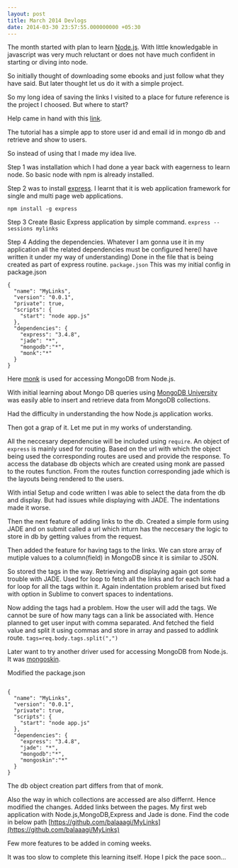 ```yaml
---
layout: post
title: March 2014 Devlogs
date: 2014-03-30 23:57:55.000000000 +05:30
---
```

The month started with plan to learn [Node.js](http://nodejs.org/). With little knowledgable in javascript was very much reluctant or does not have much confident in starting or diving into node.

So initially thought of downloading some ebooks and just follow what they have said.
But later thought let us do it with a simple project.

So my long idea of saving the links I visited to a place for future reference is the project I choosed. But where to start?

Help came in hand with this [link](http://cwbuecheler.com/web/tutorials/2013/node-express-mongo/).

The tutorial has a simple app to store user id and email id in mongo db and retrieve and show to users.

So instead of using that I made my idea live.

Step 1 was installation which I had done a year back with eagerness to learn node. So basic node with npm is already installed.

Step 2 was to install [express](http://expressjs.com/). I learnt that it is web application framework for single and multi page web applications.

`npm install -g express`

Step 3 Create Basic Express application by simple command.
`express --sessions mylinks`

Step 4 Adding the dependencies.
       Whatever I am gonna use it in my application all the related dependencies must be configured here(I have written it under my way of understanding)
Done in the file that is being created as part of express routine.
`package.json`
This was my initial config in package.json
<pre><code>{
  "name": "MyLinks",
  "version": "0.0.1",
  "private": true,
  "scripts": {
    "start": "node app.js"
  },
  "dependencies": {
    "express": "3.4.8",
    "jade": "*",
    "mongodb":"*",
    "monk":"*"
  }
}</code></pre>
Here [monk](https://github.com/LearnBoost/monk) is used for accessing MongoDB from Node.js.

With initial learning about Mongo DB queries using [MongoDB University](https://education.mongodb.com) was easily able to insert and retrieve data from MongoDB collections.

Had the difficulty in understanding the how Node.js application works.

Then got a grap of it. Let me put in my works of understanding.

All the neccesary dependencise will be included using `require`.
An object of `express` is mainly used for routing.
Based on the url with which the object being used the corresponding routes are used and provide the response.
To access the database db objects which are created using monk are passed to the routes function. 
From the routes function corresponding jade which is the layouts being rendered to the users.

With intial Setup and code written I was able to select the data from the db and display. But had issues while displaying with JADE. The indentations made it worse.

Then the next feature of adding links to the db.
Created a simple form using JADE and on submit called a url which inturn has the neccesary the logic to store in db by getting values from the request.

Then added the feature for having tags to the links.
We can store array of mutiple values to a column(field) in MongoDB since it is similar to JSON.

So stored the tags in the way. Retrieving and displaying again got some trouble with JADE. Used for loop to fetch all the links and for each link had a for loop for all the tags within it. Again indentation problem arised but fixed with option in Sublime to convert spaces to indentations.

Now adding the tags had a problem. How the user will add the tags. We cannot be sure of how many tags can a link be associated with. Hence planned to get user input with comma separated. And fetched the field value and split it using commas and store in array and passed to addlink route.
`tags=req.body.tags.split(",")`

Later want to try another driver used for accessing MongoDB from Node.js. It was [mongoskin](https://www.npmjs.org/package/mongoskin).

Modified the package.json
<pre><code>
{
  "name": "MyLinks",
  "version": "0.0.1",
  "private": true,
  "scripts": {
    "start": "node app.js"
  },
  "dependencies": {
    "express": "3.4.8",
    "jade": "*",
    "mongodb":"*",
    "mongoskin":"*"
  }
}
</code></pre>

The db object creation part differs from that of monk.

Also the way in which collections are accessed are also differnt. Hence modified the changes.
Added links between the pages.
My first web application with Node.js,MongoDB,Express and Jade is done.
Find the code in below path
[https://github.com/balaaagi/MyLinks](https://github.com/balaaagi/MyLinks)

Few more features to be added in coming weeks.

It was too slow to complete this learning itself. Hope I pick the pace soon...




